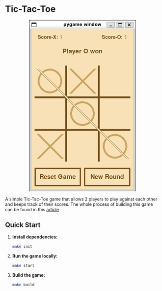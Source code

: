# Tic-Tac-Toe

<p align="center">
   <img src="./showcase.png" alt="showcase" />
</p>

A simple Tic-Tac-Toe game that allows 2 players to play against each other and keeps track of their scores. The whole process of building this game can be found in this <a href="https://dev.to/cookiemonsterdev/tic-tac-toe-with-pygame-2kc1">article</a>

## Quick Start

1. **Install dependencies:**

   ```bash
   make init
   ```

2. **Run the game locally:**

   ```bash
   make start
   ```

3. **Build the game:**

   ```bash
   make build
   ```


